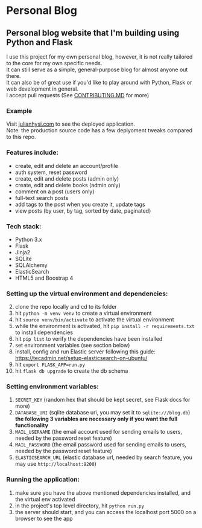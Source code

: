 # Personal Blog

## Personal blog website that I'm building using Python and Flask

I use this project for my own personal blog, however, it is not really tailored to the core for my own specific needs.  
It can still serve as a simple, general-purpose blog for almost anyone out there.  
It can also be of great use if you'd like to play around with Python, Flask or web development in general.  
I accept pull requests (See [CONTRIBUTING.MD](https://github.com/JulianHysi/personal_blog/blob/master/CONTRIBUTING.md) for more)  

### Example
Visit [julianhysi.com](https://julianhysi.com) to see the deployed application.  
Note: the production source code has a few deplyoment tweaks compared to this repo.

### Features include:
- create, edit and delete an account/profile
- auth system, reset password
- create, edit and delete posts (admin only)
- create, edit and delete books (admin only) 
- comment on a post (users only)
- full-text search posts 
- add tags to the post when you create it, update tags
- view posts (by user, by tag, sorted by date, paginated)

### Tech stack:
- Python 3.x
- Flask
- Jinja2
- SQLite
- SQLAlchemy
- ElasticSearch
- HTML5 and Boostrap 4

### Setting up the virtual environment and dependencies:
2. clone the repo locally and cd to its folder
3. hit `python -m venv venv` to create a virtual environment
4. hit `source venv/bin/activate` to activate the virtual environment
5. while the environment is activated, hit `pip install -r requirements.txt` to install dependencies
5. hit `pip list` to verify the dependencies have been installed
6. set environment variables (see section below)
7. install, config and run Elastic server following this guide: https://tecadmin.net/setup-elasticsearch-on-ubuntu/
8. hit `export FLASK_APP=run.py`
9. hit `flask db upgrade` to create the db schema

### Setting environment variables:
1. `SECRET_KEY` (random hex that should be kept secret, see Flask docs for more)
2. `DATABASE_URI` (sqlite database uri, you may set it to `sqlite:///blog.db`)  
**the following 3 variables are necessary only if you want the full functionality**
3. `MAIL_USERNAME` (the email account used for sending emails to users, needed by the password reset feature)
4. `MAIL_PASSWORD` (the email password used for sending emails to users, needed by the password reset feature)
5. `ELASTICSEARCH_URL` (elastic database url, needed by search feature, you may use `http://localhost:9200`)

### Running the application:
1. make sure you have the above mentioned dependencies installed, and the virtual env activated
2. in the project's top level directory, hit `python run.py`
3. the server should start, and you can access the localhost port 5000 on a browser to see the app

